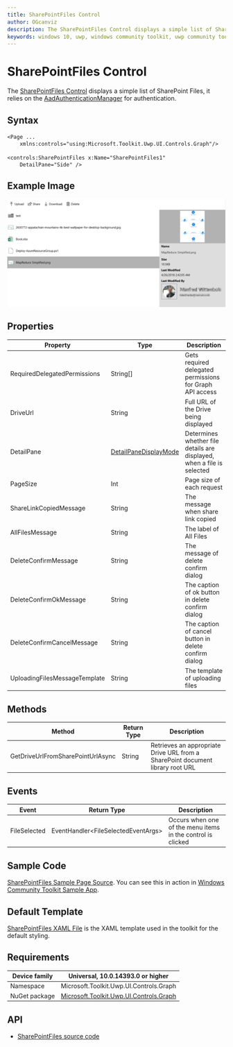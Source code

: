 ```yaml
---
title: SharePointFiles Control
author: OGcanviz
description: The SharePointFiles Control displays a simple list of SharePoint Files.
keywords: windows 10, uwp, windows community toolkit, uwp community toolkit, uwp toolkit, SharePointFiles Control
---
```


# SharePointFiles Control

The [SharePointFiles Control](https://docs.microsoft.com/dotnet/api/microsoft.toolkit.uwp.ui.controls.graph.sharepointfiles) displays a simple list of SharePoint Files, it relies on the [AadAuthenticationManager](../../docs/graph/AadAuthenticationManager.md) for authentication.

## Syntax

```xaml
<Page ...
    xmlns:controls="using:Microsoft.Toolkit.Uwp.UI.Controls.Graph"/>

<controls:SharePointFiles x:Name="SharePointFiles1"
    DetailPane="Side" />
```

## Example Image

![SharePointFiles animation](../resources/images/Graph/SharePointFileList.png)

## Properties

| Property | Type | Description |
| -- | -- | -- |
| RequiredDelegatedPermissions | String[] | Gets required delegated permissions for Graph API access |
| DriveUrl | String | Full URL of the Drive being displayed |
| DetailPane | [DetailPaneDisplayMode](../../Microsoft.Toolkit.Uwp.UI.Controls/Graph/SharePointFiles/DetailPaneDisplayMode.cs) | Determines whether file details are displayed, when a file is selected |
| PageSize | Int | Page size of each request |
| ShareLinkCopiedMessage | String | The message when share link copied |
| AllFilesMessage | String | The label of All Files |
| DeleteConfirmMessage | String | The message of delete confirm dialog |
| DeleteConfirmOkMessage | String | The caption of ok button in delete confirm dialog |
| DeleteConfirmCancelMessage | String | The caption of cancel button in delete confirm dialog |
| UploadingFilesMessageTemplate | String | The template of uploading files |

## Methods

| Method | Return Type | Description |
| -- | -- | -- |
| GetDriveUrlFromSharePointUrlAsync | String | Retrieves an appropriate Drive URL from a SharePoint document library root URL |

## Events

| Event | Return Type | Description |
| -- | -- | -- |
| FileSelected | EventHandler&lt;FileSelectedEventArgs&gt; | Occurs when one of the menu items in the control is clicked |

## Sample Code

[SharePointFiles Sample Page Source](../../Microsoft.Toolkit.Uwp.SampleApp/SamplePages/SharePointFiles). You can see this in action in [Windows Community Toolkit Sample App](https://www.microsoft.com/store/apps/9NBLGGH4TLCQ).

## Default Template 

[SharePointFiles XAML File](../../Microsoft.Toolkit.Uwp.UI.Controls/Graph/SharePointFiles/SharePointFiles.xaml) is the XAML template used in the toolkit for the default styling.

## Requirements

| Device family | Universal, 10.0.14393.0 or higher |
| -- | -- |
| Namespace | Microsoft.Toolkit.Uwp.UI.Controls.Graph |
| NuGet package | [Microsoft.Toolkit.Uwp.UI.Controls.Graph](https://www.nuget.org/packages/Microsoft.Toolkit.Uwp.UI.Controls/) |

## API

* [SharePointFiles source code](../../Microsoft.Toolkit.Uwp.UI.Controls/Graph/SharePointFiles)
